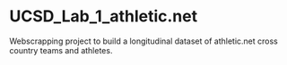 # UCSD_Lab_1_athletic.net
 Webscrapping project to build a longitudinal dataset of athletic.net cross country teams and athletes.
